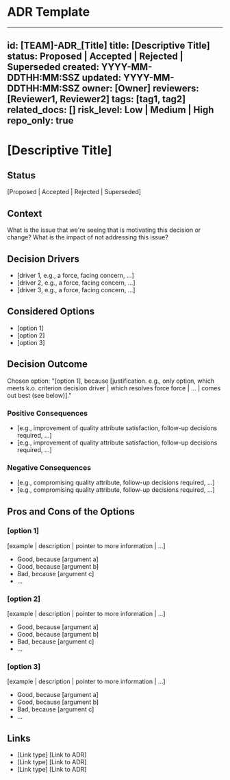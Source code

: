 # ADR Template

---
id: [TEAM]-ADR_[Title]
title: [Descriptive Title]
status: Proposed | Accepted | Rejected | Superseded
created: YYYY-MM-DDTHH:MM:SSZ
updated: YYYY-MM-DDTHH:MM:SSZ
owner: [Owner]
reviewers: [Reviewer1, Reviewer2]
tags: [tag1, tag2]
related_docs: []
risk_level: Low | Medium | High
repo_only: true
---

# [Descriptive Title]

## Status

[Proposed | Accepted | Rejected | Superseded]

## Context

What is the issue that we're seeing that is motivating this decision or change? What is the impact of not addressing this issue?

## Decision Drivers

- [driver 1, e.g., a force, facing concern, …]
- [driver 2, e.g., a force, facing concern, …]
- [driver 3, e.g., a force, facing concern, …]

## Considered Options

- [option 1]
- [option 2]
- [option 3]

## Decision Outcome

Chosen option: "[option 1], because [justification. e.g., only option, which meets k.o. criterion decision driver | which resolves force force | … | comes out best (see below)]."

### Positive Consequences

- [e.g., improvement of quality attribute satisfaction, follow-up decisions required, …]
- [e.g., improvement of quality attribute satisfaction, follow-up decisions required, …]

### Negative Consequences

- [e.g., compromising quality attribute, follow-up decisions required, …]
- [e.g., compromising quality attribute, follow-up decisions required, …]

## Pros and Cons of the Options

### [option 1]

[example | description | pointer to more information | …] <!-- optional -->

- Good, because [argument a]
- Good, because [argument b]
- Bad, because [argument c]
- … <!-- numbers of pros and cons can vary -->

### [option 2]

[example | description | pointer to more information | …] <!-- optional -->

- Good, because [argument a]
- Good, because [argument b]
- Bad, because [argument c]
- … <!-- numbers of pros and cons can vary -->

### [option 3]

[example | description | pointer to more information | …] <!-- optional -->

- Good, because [argument a]
- Good, because [argument b]
- Bad, because [argument c]
- … <!-- numbers of pros and cons can vary -->

## Links

- [Link type] [Link to ADR] <!-- example: Refined by [ADR-0005](0005-example.md) -->
- [Link type] [Link to ADR] <!-- example: Depends on [ADR-0005](0005-example.md) -->
- [Link type] [Link to ADR] <!-- example: Alternative to [ADR-0005](0005-example.md) -->